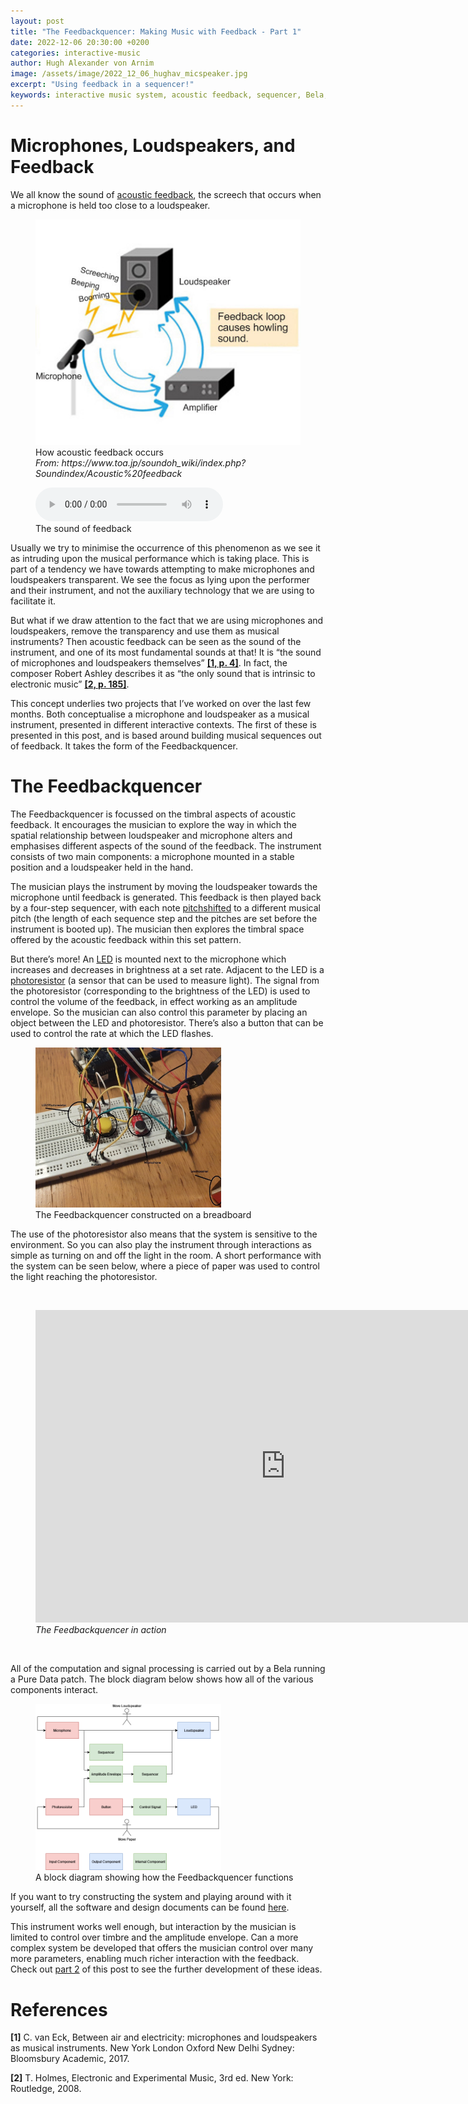 ```yaml
---
layout: post
title: "The Feedbackquencer: Making Music with Feedback - Part 1"
date: 2022-12-06 20:30:00 +0200
categories: interactive-music
author: Hugh Alexander von Arnim
image: /assets/image/2022_12_06_hughav_micspeaker.jpg
excerpt: "Using feedback in a sequencer!"
keywords: interactive music system, acoustic feedback, sequencer, Bela,
---
```

# Microphones, Loudspeakers, and Feedback

We all know the sound of [acoustic feedback](https://en.wikipedia.org/wiki/Audio_feedback), the screech that occurs when a microphone is held too close to a loudspeaker.

<figure style="float: none">
   <img src="/assets/image/2022_12_06_hughav_feedback.jpg" alt="Alternate Text" title="Image Title" width="auto" />
   <figcaption>How acoustic feedback occurs <br>
   <i>From: https://www.toa.jp/soundoh_wiki/index.php?Soundindex/Acoustic%20feedback</i></figcaption>
</figure>

<figure style="float: none">
  <audio controls>
    <source src="/assets/audio/2022_12_06_hughav_feedback.mp3" type="audio/mp3">
  </audio>
  <figcaption>The sound of feedback</figcaption>
</figure>

Usually we try to minimise the occurrence of this phenomenon as we see it as intruding upon the musical performance which is taking place. This is part of a tendency we have towards attempting to make microphones and loudspeakers transparent. We see the focus as lying upon the performer and their instrument, and not the auxiliary technology that we are using to facilitate it.

But what if we draw attention to the fact that we are using microphones and loudspeakers, remove the transparency and use them as musical instruments? Then acoustic feedback can be seen as the sound of the instrument, and one of its most fundamental sounds at that! It is “the sound of microphones and loudspeakers themselves” **[[1, p. 4]](#link1)**. In fact, the composer Robert Ashley describes it as “the only sound that is intrinsic to electronic music” **[[2, p. 185]](#link2)**.

This concept underlies two projects that I’ve worked on over the last few months. Both conceptualise a microphone and loudspeaker as a musical instrument, presented in different interactive contexts. The first of these is presented in this post, and is based around building musical sequences out of feedback. It takes the form of the Feedbackquencer.

# The Feedbackquencer

The Feedbackquencer is focussed on the timbral aspects of acoustic feedback. It encourages the musician to explore the way in which the spatial relationship between loudspeaker and microphone alters and emphasises different aspects of the sound of the feedback. The instrument consists of two main components: a microphone mounted in a stable position and a loudspeaker held in the hand.

The musician plays the instrument by moving the loudspeaker towards the microphone until feedback is generated. This feedback is then played back by a four-step sequencer, with each note [pitchshifted](https://en.wikipedia.org/wiki/Pitch_shift) to a different musical pitch (the length of each sequence step and the pitches are set before the instrument is booted up). The musician then explores the timbral space offered by the acoustic feedback within this set pattern.

But there’s more! An [LED](https://en.wikipedia.org/wiki/Light-emitting_diode) is mounted next to the microphone which increases and decreases in brightness at a set rate. Adjacent to the LED is a [photoresistor](https://en.wikipedia.org/wiki/Photoresistor) (a sensor that can be used to measure light). The signal from the photoresistor (corresponding to the brightness of the LED) is used to control the volume of the feedback, in effect working as an amplitude envelope. So the musician can also control this parameter by placing an object between the LED and photoresistor. There’s also a button that can be used to control the rate at which the LED flashes.

<figure style="float: none">
   <img src="/assets/image/2022_12_06_hughav_fq_breadboard.jpg" alt="Alternate Text" title="Image Title" height="70%" width="70%" />
   <figcaption>The Feedbackquencer constructed on a breadboard</figcaption>
</figure>

The use of the photoresistor also means that the system is sensitive to the environment. So you can also play the instrument through interactions as simple as turning on and off the light in the room.
A short performance with the system can be seen below, where a piece of paper was used to control the light reaching the photoresistor.

<br>
<figure style="float: none">
<iframe width="800" height="500"
src="https://www.youtube.com/embed/hTqeqTyfqrg "
title="YouTube video player"
frameborder="0"
allow="accelerometer;
100%play;
clipboard-write;
encrypted-media;
gyroscope;
picture-in-picture"
allowfullscreen>
</iframe>
<figcaption><i>The Feedbackquencer in action</i></figcaption>
</figure>
<br>

All of the computation and signal processing is carried out by a Bela running a Pure Data patch. The block diagram below shows how all of the various components interact.

<figure style="float: none">
   <img src="/assets/image/2022_12_06_hughav_fq_block.png" alt="Alternate Text" title="Image Title" height="70%" width="70%" />
   <figcaption>A block diagram showing how the Feedbackquencer functions</figcaption>
</figure>

If you want to try constructing the system and playing around with it yourself, all the software and design documents can be found [here](https://github.com/Hughav92/feedbackquencer.git).

This instrument works well enough, but interaction by the musician is limited to control over timbre and the amplitude envelope. Can a more complex system be developed that offers the musician control over many more parameters, enabling much richer interaction with the feedback. Check out [part 2](https://mct-master.github.io/motion-capture/2022/12/06/hughav-feedback-mop-cello.html) of this post to see the further development of these ideas.

# References

<p><b><a name="link1">[1]</a></b> C. van Eck, Between air and electricity: microphones and loudspeakers as musical instruments. New York London Oxford New Delhi Sydney: Bloomsbury Academic, 2017.

<p><b><a name="link2">[2]</a></b>	T. Holmes, Electronic and Experimental Music, 3rd ed. New York: Routledge, 2008.
